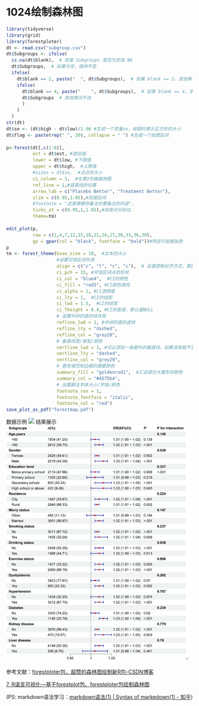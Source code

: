 # 1024绘制森林图

```R
library(tidyverse)
library(grid)
library(forestploter)
dt <- read.csv("subgroup.csv")
dt$Subgroups <- ifelse(
  is.na(dt$blank),  # 检查 Subgroups 是否为空或 NA
  dt$Subgroups,  # 如果为空，保持不变
  ifelse(
    dt$blank == 2, paste("  ", dt$Subgroups),  # 如果 blank == 2，添加两个空格
    ifelse(
      dt$blank == 4, paste("    ", dt$Subgroups),  # 如果 blank == 4，添加四个空格
      dt$Subgroups  # 其他情况不动
      )
    )
  )
str(dt)
dt$se <- (dt$high - dt$low)/1.96 #生成一个变量se，绘图时表示正方形的大小
dt$flag <- paste(rep(" ", 20), collapse = " ") #生成一个绘图区间
      
p<-forest(dt[,c(1:6)],
          est = dt$est, #效应值
          lower = dt$low, #下限值
          upper = dt$high,  #上限值
          #sizes = dt$se,  #点点的大小
          ci_column = 3,  #在第3列画森林图
          ref_line = 1,#竖直线的位置
          arrow_lab = c("Placebo Better", "Treatment Better"),
          xlim = c(0.95,1.05),#刻度区间
          #footnote = "这里随便你备注你要备注的内容",
          ticks_at = c(0.95,1,1.05),#刻度点分别位
          theme=tm)

edit_plot(p,
          row = c(1,4,7,12,15,18,21,24,27,30,33,36,39),
          gp = gpar(col = "black", fontface = "bold"))#特定行加粗加色
p
tm <- forest_theme(base_size = 10,  #文本的大小
                   #设置可信区间外观
                   align = c("c", "l", "c", "c"),  # 这里控制对齐方式，第四列为 'c' 表示居中
                   ci_pch = 15, #可信区间点的形状
                   ci_col = "blue4",  #CI的颜色
                   ci_fill = "red3", #CI颜色填充
                   ci_alpha = 1, #CI透明度
                   ci_lty = 1,  #CI的线型
                   ci_lwd = 1.5,  #CI的线宽
                   ci_Theight = 0.4, #CI的高度，默认是NULL
                   # 设置中间的竖的线外观
                   refline_lwd = 1, #中间的竖的虚线
                   refline_lty = "dashed",
                   refline_col = "grey20",
                   # 垂直线宽/类型/颜色
                   vertline_lwd = 1, #可以添加一条额外的垂直线，如果没有就不显示
                   vertline_lty = "dashed",
                   vertline_col = "grey20",
                   # 更改填充和边框的摘要颜色
                   summary_fill = "goldenrod1",  #汇总部分大菱形的颜色
                   summary_col = "#4575b4",
                   # 设置脚注字体大小/字体/颜色
                   footnote_cex = 1,
                   footnote_fontface = "italic",
                   footnote_col = "red")
save_plot_as_pdf("forestmap.pdf")

```

数据示例
![](https://github.com/yynsda/papercode/blob/main/images/102411.jpg)
结果展示
![](images/102412.jpg)

参考文献：[forestploter包，超赞的森林图绘制新R包-CSDN博客](https://blog.csdn.net/qazplm12_3/article/details/125139420)

[7. R语言可视化—基于forestplot包、forestploter包绘制森林图](https://mp.weixin.qq.com/s/3Nn9i4jXVPCkmgOLQZyQDw)

(PS: markdown语法学习：[markdown语法(1) | Syntax of markedown(1) - 知乎](https://zhuanlan.zhihu.com/p/683069416))

